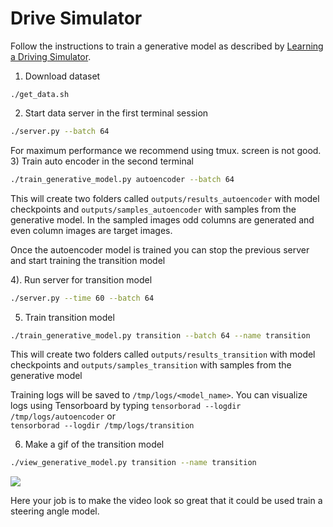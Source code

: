 # Drive Simulator
Follow the instructions to train a generative model as described by
[Learning a Driving Simulator]().

1) Download dataset
```
./get_data.sh
```

2) Start data server in the first terminal session
```bash
./server.py --batch 64
```
For maximum performance we recommend using tmux. screen is not good.  
3) Train auto encoder in the second terminal
```bash
./train_generative_model.py autoencoder --batch 64
```
This will create two folders called `outputs/results_autoencoder` with model checkpoints
and `outputs/samples_autoencoder` with samples from the generative model. In the sampled
images odd columns are generated and even column images are target images.  

Once the autoencoder model is trained you can stop the previous server and
start training the transition model

4). Run server for transition model
```bash
./server.py --time 60 --batch 64
```

5) Train transition model
```bash
./train_generative_model.py transition --batch 64 --name transition
```
This will create two folders called `outputs/results_transition` with model checkpoints
and `outputs/samples_transition` with samples from the generative model

Training logs will be saved to `/tmp/logs/<model_name>`. You can visualize
logs using Tensorboard by typing
`tensorborad --logdir /tmp/logs/autoencoder` or  
`tensorborad --logdir /tmp/logs/transition`

6) Make a gif of the transition model
```bash
./view_generative_model.py transition --name transition
```
<img src="./images/drive_simulator.gif">

Here your job is to make the video look so great that it could be used train a steering angle model.
